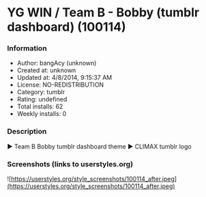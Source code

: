 # YG WIN / Team B - Bobby (tumblr dashboard) (100114)

### Information
- Author: bangAcy (unknown)
- Created at: unknown
- Updated at: 4/8/2014, 9:15:37 AM
- License: NO-REDISTRIBUTION
- Category: tumblr
- Rating: undefined
- Total installs: 62
- Weekly installs: 0


### Description
► Team B Bobby tumblr dashboard theme 
► CLIMAX tumblr logo


### Screenshots (links to userstyles.org)
![https://userstyles.org/style_screenshots/100114_after.jpeg](https://userstyles.org/style_screenshots/100114_after.jpeg)


